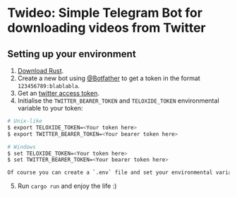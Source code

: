# Twideo: Simple Telegram Bot for downloading videos from Twitter

## Setting up your environment
 1. [Download Rust](http://rustup.rs/).
 2. Create a new bot using [@Botfather](https://t.me/botfather) to get a token in the format `123456789:blablabla`.
 3. Get an [twitter access token](https://developer.twitter.com/en/apply-for-access).
 4. Initialise the `TWITTER_BEARER_TOKEN` and `TELOXIDE_TOKEN` environmental variable to your token:
```bash
# Unix-like
$ export TELOXIDE_TOKEN=<Your token here>
$ export TWITTER_BEARER_TOKEN=<Your bearer token here>

# Windows
$ set TELOXIDE_TOKEN=<Your token here>
$ set TWITTER_BEARER_TOKEN=<Your bearer token here>

Of course you can create a `.env` file and set your environmental variables there.
```
5. Run `cargo run` and enjoy the life :)